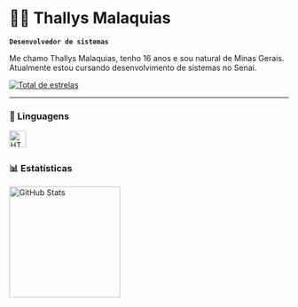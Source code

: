 # 👦🏽 Thallys Malaquias

**`Desenvolvedor de sistemas`**

Me chamo Thallys Malaquias, tenho 16 anos e sou natural de Minas Gerais. Atualmente estou cursando desenvolvimento de sistemas no Senai.

<p align="left">
    </a>
    <a href="https://github.com/Thallys-San?tab=repositories&sort=stargazers">
        <img
            alt="Total de estrelas"
            title="Total de estrelas GitHub"
            src="https://custom-icon-badges.demolab.com/github/stars/Thallys-San?color=55960c&style=for-the-badge&labelColor=488207&logo=star&label=estrelas"
        />
    </a>
   
</p>

---
### 🤖 Linguagens

<img
    align="left"
    alt="HTML"
    title="HTML"
    width="30px"
    style="padding-right: 10px;"
    src="https://cdn.jsdelivr.net/gh/devicons/devicon@latest/icons/cplusplus/cplusplus-original.svg"
    />

<br/>
<br/>

### 📊 Estatísticas

<p>
  <img
    align="left"
    alt="GitHub Stats"
    height="200"
    style="padding-right: 10px;"
    src="https://github-readme-stats.vercel.app/api?username=Thallys-San&show_icons=true&theme=tokyonight&include_all_commits=true&locale=pt-br"
  />


</p>
